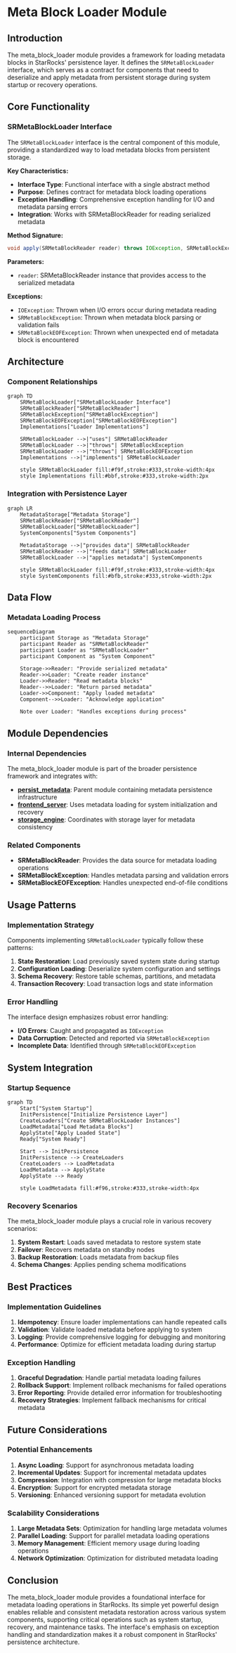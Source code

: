 # Meta Block Loader Module

## Introduction

The meta_block_loader module provides a framework for loading metadata blocks in StarRocks' persistence layer. It defines the `SRMetaBlockLoader` interface, which serves as a contract for components that need to deserialize and apply metadata from persistent storage during system startup or recovery operations.

## Core Functionality

### SRMetaBlockLoader Interface

The `SRMetaBlockLoader` interface is the central component of this module, providing a standardized way to load metadata blocks from persistent storage.

**Key Characteristics:**
- **Interface Type**: Functional interface with a single abstract method
- **Purpose**: Defines contract for metadata block loading operations
- **Exception Handling**: Comprehensive exception handling for I/O and metadata parsing errors
- **Integration**: Works with SRMetaBlockReader for reading serialized metadata

**Method Signature:**
```java
void apply(SRMetaBlockReader reader) throws IOException, SRMetaBlockException, SRMetaBlockEOFException;
```

**Parameters:**
- `reader`: SRMetaBlockReader instance that provides access to the serialized metadata

**Exceptions:**
- `IOException`: Thrown when I/O errors occur during metadata reading
- `SRMetaBlockException`: Thrown when metadata block parsing or validation fails
- `SRMetaBlockEOFException`: Thrown when unexpected end of metadata block is encountered

## Architecture

### Component Relationships

```mermaid
graph TD
    SRMetaBlockLoader["SRMetaBlockLoader Interface"]
    SRMetaBlockReader["SRMetaBlockReader"]
    SRMetaBlockException["SRMetaBlockException"]
    SRMetaBlockEOFException["SRMetaBlockEOFException"]
    Implementations["Loader Implementations"]
    
    SRMetaBlockLoader -->|"uses"| SRMetaBlockReader
    SRMetaBlockLoader -->|"throws"| SRMetaBlockException
    SRMetaBlockLoader -->|"throws"| SRMetaBlockEOFException
    Implementations -->|"implements"| SRMetaBlockLoader
    
    style SRMetaBlockLoader fill:#f9f,stroke:#333,stroke-width:4px
    style Implementations fill:#bbf,stroke:#333,stroke-width:2px
```

### Integration with Persistence Layer

```mermaid
graph LR
    MetadataStorage["Metadata Storage"]
    SRMetaBlockReader["SRMetaBlockReader"]
    SRMetaBlockLoader["SRMetaBlockLoader"]
    SystemComponents["System Components"]
    
    MetadataStorage -->|"provides data"| SRMetaBlockReader
    SRMetaBlockReader -->|"feeds data"| SRMetaBlockLoader
    SRMetaBlockLoader -->|"applies metadata"| SystemComponents
    
    style SRMetaBlockLoader fill:#f9f,stroke:#333,stroke-width:4px
    style SystemComponents fill:#bfb,stroke:#333,stroke-width:2px
```

## Data Flow

### Metadata Loading Process

```mermaid
sequenceDiagram
    participant Storage as "Metadata Storage"
    participant Reader as "SRMetaBlockReader"
    participant Loader as "SRMetaBlockLoader"
    participant Component as "System Component"
    
    Storage->>Reader: "Provide serialized metadata"
    Reader->>Loader: "Create reader instance"
    Loader->>Reader: "Read metadata blocks"
    Reader-->>Loader: "Return parsed metadata"
    Loader->>Component: "Apply loaded metadata"
    Component-->>Loader: "Acknowledge application"
    
    Note over Loader: "Handles exceptions during process"
```

## Module Dependencies

### Internal Dependencies

The meta_block_loader module is part of the broader persistence framework and integrates with:

- **[persist_metadata](persist_metadata.md)**: Parent module containing metadata persistence infrastructure
- **[frontend_server](frontend_server.md)**: Uses metadata loading for system initialization and recovery
- **[storage_engine](storage_engine.md)**: Coordinates with storage layer for metadata consistency

### Related Components

- **SRMetaBlockReader**: Provides the data source for metadata loading operations
- **SRMetaBlockException**: Handles metadata parsing and validation errors
- **SRMetaBlockEOFException**: Handles unexpected end-of-file conditions

## Usage Patterns

### Implementation Strategy

Components implementing `SRMetaBlockLoader` typically follow these patterns:

1. **State Restoration**: Load previously saved system state during startup
2. **Configuration Loading**: Deserialize system configuration and settings
3. **Schema Recovery**: Restore table schemas, partitions, and metadata
4. **Transaction Recovery**: Load transaction logs and state information

### Error Handling

The interface design emphasizes robust error handling:

- **I/O Errors**: Caught and propagated as `IOException`
- **Data Corruption**: Detected and reported via `SRMetaBlockException`
- **Incomplete Data**: Identified through `SRMetaBlockEOFException`

## System Integration

### Startup Sequence

```mermaid
graph TD
    Start["System Startup"]
    InitPersistence["Initialize Persistence Layer"]
    CreateLoaders["Create SRMetaBlockLoader Instances"]
    LoadMetadata["Load Metadata Blocks"]
    ApplyState["Apply Loaded State"]
    Ready["System Ready"]
    
    Start --> InitPersistence
    InitPersistence --> CreateLoaders
    CreateLoaders --> LoadMetadata
    LoadMetadata --> ApplyState
    ApplyState --> Ready
    
    style LoadMetadata fill:#f96,stroke:#333,stroke-width:4px
```

### Recovery Scenarios

The meta_block_loader module plays a crucial role in various recovery scenarios:

1. **System Restart**: Loads saved metadata to restore system state
2. **Failover**: Recovers metadata on standby nodes
3. **Backup Restoration**: Loads metadata from backup files
4. **Schema Changes**: Applies pending schema modifications

## Best Practices

### Implementation Guidelines

1. **Idempotency**: Ensure loader implementations can handle repeated calls
2. **Validation**: Validate loaded metadata before applying to system
3. **Logging**: Provide comprehensive logging for debugging and monitoring
4. **Performance**: Optimize for efficient metadata loading during startup

### Exception Handling

1. **Graceful Degradation**: Handle partial metadata loading failures
2. **Rollback Support**: Implement rollback mechanisms for failed operations
3. **Error Reporting**: Provide detailed error information for troubleshooting
4. **Recovery Strategies**: Implement fallback mechanisms for critical metadata

## Future Considerations

### Potential Enhancements

1. **Async Loading**: Support for asynchronous metadata loading
2. **Incremental Updates**: Support for incremental metadata updates
3. **Compression**: Integration with compression for large metadata blocks
4. **Encryption**: Support for encrypted metadata storage
5. **Versioning**: Enhanced versioning support for metadata evolution

### Scalability Considerations

1. **Large Metadata Sets**: Optimization for handling large metadata volumes
2. **Parallel Loading**: Support for parallel metadata loading operations
3. **Memory Management**: Efficient memory usage during loading operations
4. **Network Optimization**: Optimization for distributed metadata loading

## Conclusion

The meta_block_loader module provides a foundational interface for metadata loading operations in StarRocks. Its simple yet powerful design enables reliable and consistent metadata restoration across various system components, supporting critical operations such as system startup, recovery, and maintenance tasks. The interface's emphasis on exception handling and standardization makes it a robust component in StarRocks' persistence architecture.